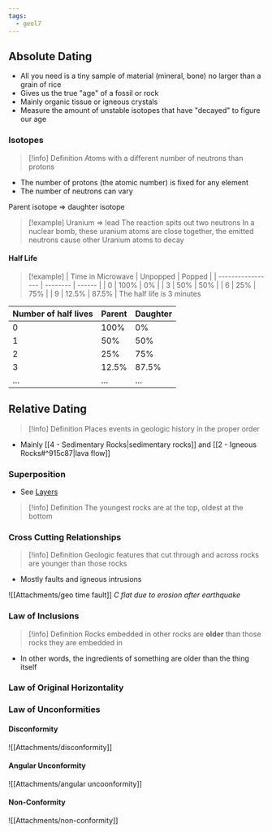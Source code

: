 ```yaml
---
tags:
  - geol7
---
```


## Absolute Dating

* All you need is a tiny sample of material (mineral, bone) no larger than a grain of rice
* Gives us the true "age" of a fossil or rock
* Mainly organic tissue or igneous crystals
* Measure the amount of unstable isotopes that have "decayed" to figure our age
### Isotopes

> [!info] Definition
> Atoms with a different number of neutrons than protons

* The number of protons (the atomic number) is fixed for any element
* The number of neutrons can vary

Parent isotope $\Rightarrow$ daughter isotope

> [!example]
> Uranium $\Rightarrow$ lead
> The reaction spits out two neutrons
> In a nuclear bomb, these uranium atoms are close together, the emitted neutrons cause other Uranium atoms to decay
#### Half Life

> [!example]
> | Time in Microwave | Unpopped | Popped |
> | ----------------- | -------- | ------ |
> | 0                 | 100%     | 0%     |
> | 3                 | 50%      | 50%    |
> | 6                 | 25%      | 75%    |
> | 9                 | 12.5%    | 87.5%  |
> The half life is 3 minutes

| Number of half lives | Parent | Daughter |
| -------------------- | ------ | -------- |
| 0                    | 100%   | 0%       |
| 1                    | 50%    | 50%      |
| 2                    | 25%    | 75%      |
| 3                    | 12.5%  | 87.5%    |
| …                  | …    | …      |


## Relative Dating

> [!info] Definition
> Places events in geologic history in the proper order

* Mainly [[4 - Sedimentary Rocks|sedimentary rocks]] and [[2 - Igneous Rocks#^915c87|lava flow]]
### Superposition
- See [Layers](4%20-%20Sedimentary%20Rocks.md#Layers)
> [!info] Definition
> The youngest rocks are at the top, oldest at the bottom

### Cross Cutting Relationships

> [!info] Definition
> Geologic features that cut through and across rocks are younger than those rocks

* Mostly faults and igneous intrusions

![[Attachments/geo time fault]]
*C flat due to erosion after earthquake*

### Law of Inclusions

> [!info] Definition
> Rocks embedded in other rocks are **older** than those rocks they are embedded in

* In other words, the ingredients of something are older than the thing itself

### Law of Original Horizontality

### Law of Unconformities

#### Disconformity
![[Attachments/disconformity]]
#### Angular Unconformity
![[Attachments/angular uncoonformity]]
#### Non-Conformity
![[Attachments/non-conformity]]
